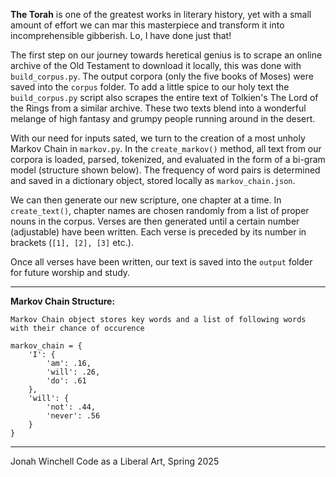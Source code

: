 **The Torah** is one of the greatest works in literary history, yet with a small amount of effort we can mar this masterpiece and transform it into incomprehensible gibberish. Lo, I have done just that!

The first step on our journey towards heretical genius is to scrape an online archive of the Old Testament to download it locally, this was done with `build_corpus.py`. The output corpora (only the five books of Moses) were saved into the `corpus` folder. To add a little spice to our holy text the `build_corpus.py` script also scrapes the entire text of Tolkien's The Lord of the Rings from a similar archive. These two texts blend into a wonderful melange of high fantasy and grumpy people running around in the desert.

With our need for inputs sated, we turn to the creation of a most unholy Markov Chain in `markov.py`. In the `create_markov()` method, all text from our corpora is loaded, parsed, tokenized, and evaluated in the form of a bi-gram model (structure shown below). The frequency of word pairs is determined and saved in a dictionary object, stored locally as `markov_chain.json`. 

We can then generate our new scripture, one chapter at a time. In `create_text()`, chapter names are chosen randomly from a list of proper nouns in the corpus. Verses are then generated until a certain number (adjustable) have been written. Each verse is preceded by its number in brackets (`[1], [2], [3]` etc.).

Once all verses have been written, our text is saved into the `output` folder for future worship and study.

---

**Markov Chain Structure:**

```
Markov Chain object stores key words and a list of following words 
with their chance of occurence

markov_chain = {
    'I': {
        'am': .16,
        'will': .26,
        'do': .61
    },
    'will': {
        'not': .44,
        'never': .56
    }
}
```

---

Jonah Winchell
Code as a Liberal Art, Spring 2025